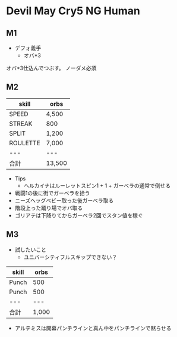 # Devil May Cry5 NG Human

## M1

- デフォ義手
  - オバ*3

オバ*3仕込んでつぶす。
ノーダメ必須


## M2

| skill | orbs |
| --- | --- |
| SPEED | 4,500 |
| STREAK | 800 |
| SPLIT | 1,200 |
| ROULETTE | 7,000|
| ---  | --- |
| 合計 | 13,500 |

- Tips
  - ヘルカイナはルーレットスピン1 + 1 + ガーベラの通常で倒せる
- 戦闘1の後に街でガーベラを拾う
- ニーズヘッグベビー取った後ガーベラ取る
- 階段上った踊り場でオバ取る
- ゴリアテは下降りてからガーベラ2回でスタン値を稼ぐ

## M3

- 試したいこと
  - ユニバーシティフルスキップできない？

| skill | orbs |
| --- | --- |
| Punch | 500 |
| Punch | 500 |
| ---  | --- |
| 合計 | 1,000 |

- アルテミスは開幕パンチラインと真ん中をパンチラインで黙らせる

